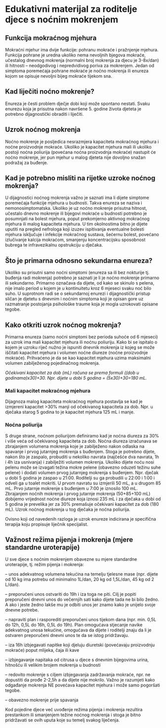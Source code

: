 # Edukativni materijal za roditelje djece s noćnim mokrenjem

## Funkcija mokraćnog mjehura

Mokraćni mjehur ima dvije funkcije: pohranu mokraće i pražnjenje mjehura. Funkcija pohrane je uredna ukoliko nema nevoljnih bjegova mokraće, učestalog dnevnog mokrenja (normalni broj mokrenja za djecu je 3-8x/dan) ili hitnosti – neodgodivog i nepredvidivog poriva za mokrenjem. Jedan od simptoma poremećaja pohrane mokraće je noćno mokrenja ili enureza kojom se opisuje nevoljni bijeg mokraće tijekom sna.

## Kad liječiti noćno mokrenje?

Enureza je česti problem dječje dobi koji može spontano nestati. Svaku enurezu koja je prisutna nakon navršene 5. godine života djeteta je potrebno dijagnostički obraditi i liječiti.

## Uzrok noćnog mokrenja

Noćno mokrenje je posljedica nesrazmjera kapaciteta mokraćnog mjehura i noćne proizvodnje mokraće. Ukoliko je kapacitet mjehura mali ili ukoliko postoji noćna poliurija (povećana noćna proizvodnja mokraće) nastupit će noćno mokrenje, jer pun mjehur u malog djeteta nije dovoljno snažan podražaj za buđenje.

## Kad je potrebno misliti na rijetke uzroke noćnog mokrenja?

U dijagnostici noćnog mokrenja važno je saznati ima li dijete simptome poremećaja funkcije mjehura u budnosti. Takva enureza se naziva i nemonosimptomatska. Ukoliko je uz noćno mokrenje prisutna hitnost, učestalo dnevno mokrenje ili bijegovi mokraće u budnosti potrebno je posumnjati na bolest mjehura, poput prekomjerno aktivnog mokraćnog mjehura ili malog kapaciteta mjehura. U tim okolnostima bitno je dijete uputiti na pregled nefrologa koji izuzev ispitivanja eventualne bolesti mjehura isključuje i infekcije mokraćnog sustava, šećernu bolest, povećano izlučivanje kalcija mokraćom, smanjenju koncentracijsku sposobnost bubrega te infravezikalnu opstrukciju u dječaka.

## Što je primarna odnosno sekundarna enureza?

Ukoliko su prisutni samo noćni simptomi (enureza sa ili bez nokturije tj. buđenja radi mokrenja) potrebno je saznati je li je noćno mokrenje primarno ili sekundarno. Primarno označava da dijete, od kako se skinulo s pelena, nije imalo period u kojem je u kontinuitetu kroz 6 mjeseci svaku noć bilo suho. U suprotnom radi se o sekundarnoj enurezi i dijagnostički pristup sličan je djetetu s dnevnim i noćnim simptoma koji je opisan gore uz razmatranje postojanja psihološke traume koja je mogla uzrokovati opisane tegobe.

## Kako otkriti uzrok noćnog mokrenja?

Primarna enureza (samo noćni simptomi bez perioda suhoće od 6 mjeseci) za uzrok ima mali kapacitet mjehura ili noćnu poliuriju. Kako bi se ispitalo o kojem je uzroku riječ nužno je ispuniti dnevnik mokrenja iz kojeg se može iščitati kapacitet mjehura i volumen noćne diureze (noćne proizvodnje mokraće). Prihvaćeno je da se kao kapacitet mjehura uzima maksimalni volumen zabilježenog pojedinačnog mokrenja.

_Očekivani kapacitet za dob (mL) računa se prema formuli ((dob u godinama)x30)+30. Npr. dijete u dobi 5 godina = (5x30)+30=180 mL._

### Mali kapacitet mokraćnog mjehura

Dijagnoza malog kapaciteta mokraćnog mjehura postavlja se kad je izmjereni kapacitet >30% manji od očekivanog kapaciteta za dob. Npr. u dječaka starog 5 godina to je kapacitet mjehura 125 mL i manje.

### Noćna poliurija

S druge strane, noćnom poliurijom definiramo kad je noćna diureza za 30% i više veća od očekivanog kapaciteta za dob. Noćna diureza izračunava se zbrajanjem volumena mokrenja koje je zabilježeno nakon odlaska na spavanje i prvog jutarnjeg mokrenja s buđenjem. Stoga je potrebno dijete, nakon što je zaspalo, probuditi u nekoliko navrata (najčešće dva navrata, 1h i 4h iza usnivanja) i zabilježiti volumen mokrenja. Ukoliko dijete noću nosi pelenu može se izvagati težina mokre pelene (obavezno oduzeti težinu suhe pelene) i dodati volumen prvog jutarnjeg mokrenja s buđenjem. Npr. dječak u dobi 5 godina je zaspao u 21:00. Roditelji su ga probudili u 22:00 i 1:00 i odveli ga u toalet mokriti. U prvom navratu su izmjerili 50 mL, a u drugom 85 mL. Prvo jutarnje mokrenje s buđenjem u 7:00 je iznosilo 100 mL. Zbrajanjem noćnih mokrenja i prvog jutarnje mokrenja (50+85+100 mL) dobijemo vrijednost noćne diureze koja iznosi 235 mL i za dječaka u dobi od 5 godina je prevelika jer za 30% premašuje očekivani kapacitet za dob (180 mL). Uzrok noćnog mokrenja u tog dječaka je noćna poliurija.

Ovisno koji od navedenih razloga je uzrok enureze indicirana je specifična terapija koju propisuje liječnik specijalist.

## Važnost režima pijenja i mokrenja (mjere standardne uroterapije)

U sve djece s noćnim mokrenjem obavezne su mjere standardne uroterapije, tj. režim pijenja i mokrenja:

– unos adekvatnog volumena tekućina na temelju tjelesne mase (npr. dijete od 10 kg ima potrebu od minimalno 1L/dan, 20 kg od 1,5L/dan, 45 kg od 2 L/dan).

– preporučeni unos ostvariti do 19h i iza toga ne piti. Cilj je popiti preporučeni dnevni unos do večernjih sati kako dijete tada ne bi bilo žedno. A ako i jeste žedno lakše mu je odbiti unos jer znamo kako je unijelo svoje dnevne potrebe.

– napraviti plan i rasporediti preporučeni unos tijekom dana (npr. min. 0,5L do 12h, 0,5L do 16h, 0,5L do 19h). Plan omogućava stjecanje navike adekvatnog unosa tekućine, omogućava da dijete i roditelji znaju da li je ostvaren preporučeni dnevni unos te da se istog pridržavaju.

– iza 16h izbjegavati napitke koji djeluju diuretski (povećavaju proizvodnju mokraće) poput mlijeka, čaja ili kave

– izbjegavanje napitaka od citrusa u djece s dnevnim bijegovima urina, hitnošću ili velikim brojem mokrenja u budnosti

– redovito mokrenje s ciljem izbjegavanja zadržavanja mokraće, npr. ne dopustiti da prođe 2-2,5h a da dijete nije mokrilo. Važno je razumjeti kako odgađanje mokrenja NE povećava kapacitet mjehura i može samo pogoršati tegobe.

– obavezno mokrenje prije spavanja

Kod pojedine djece već uvođenje režima pijenja i mokrenja rezultira prestankom ili smanjenjem težine noćnog mokrenja i stoga je bitno pridržavati se ovih uputa koje su temelj svakog liječenja.
